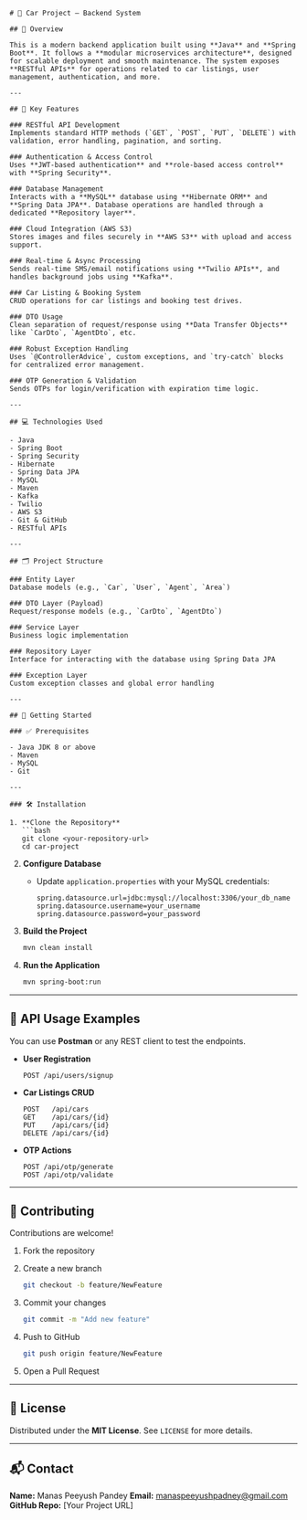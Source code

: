 ````
# 🚗 Car Project – Backend System

## 📖 Overview

This is a modern backend application built using **Java** and **Spring Boot**. It follows a **modular microservices architecture**, designed for scalable deployment and smooth maintenance. The system exposes **RESTful APIs** for operations related to car listings, user management, authentication, and more.

---

## 🔑 Key Features

### RESTful API Development
Implements standard HTTP methods (`GET`, `POST`, `PUT`, `DELETE`) with validation, error handling, pagination, and sorting.

### Authentication & Access Control
Uses **JWT-based authentication** and **role-based access control** with **Spring Security**.

### Database Management
Interacts with a **MySQL** database using **Hibernate ORM** and **Spring Data JPA**. Database operations are handled through a dedicated **Repository layer**.

### Cloud Integration (AWS S3)
Stores images and files securely in **AWS S3** with upload and access support.

### Real-time & Async Processing
Sends real-time SMS/email notifications using **Twilio APIs**, and handles background jobs using **Kafka**.

### Car Listing & Booking System
CRUD operations for car listings and booking test drives.

### DTO Usage
Clean separation of request/response using **Data Transfer Objects** like `CarDto`, `AgentDto`, etc.

### Robust Exception Handling
Uses `@ControllerAdvice`, custom exceptions, and `try-catch` blocks for centralized error management.

### OTP Generation & Validation
Sends OTPs for login/verification with expiration time logic.

---

## 💻 Technologies Used

- Java  
- Spring Boot  
- Spring Security  
- Hibernate  
- Spring Data JPA  
- MySQL  
- Maven  
- Kafka  
- Twilio  
- AWS S3  
- Git & GitHub  
- RESTful APIs  

---

## 🗂️ Project Structure

### Entity Layer
Database models (e.g., `Car`, `User`, `Agent`, `Area`)

### DTO Layer (Payload)
Request/response models (e.g., `CarDto`, `AgentDto`)

### Service Layer
Business logic implementation

### Repository Layer
Interface for interacting with the database using Spring Data JPA

### Exception Layer
Custom exception classes and global error handling

---

## 🚀 Getting Started

### ✅ Prerequisites

- Java JDK 8 or above  
- Maven  
- MySQL  
- Git  

---

### 🛠️ Installation

1. **Clone the Repository**
   ```bash
   git clone <your-repository-url>
   cd car-project
````

2. **Configure Database**

   * Update `application.properties` with your MySQL credentials:

     ```properties
     spring.datasource.url=jdbc:mysql://localhost:3306/your_db_name
     spring.datasource.username=your_username
     spring.datasource.password=your_password
     ```

3. **Build the Project**

   ```bash
   mvn clean install
   ```

4. **Run the Application**

   ```bash
   mvn spring-boot:run
   ```

---

## 📡 API Usage Examples

You can use **Postman** or any REST client to test the endpoints.

* **User Registration**

  ```
  POST /api/users/signup
  ```

* **Car Listings CRUD**

  ```
  POST   /api/cars
  GET    /api/cars/{id}
  PUT    /api/cars/{id}
  DELETE /api/cars/{id}
  ```

* **OTP Actions**

  ```
  POST /api/otp/generate
  POST /api/otp/validate
  ```

---

## 🤝 Contributing

Contributions are welcome!

1. Fork the repository
2. Create a new branch

   ```bash
   git checkout -b feature/NewFeature
   ```
3. Commit your changes

   ```bash
   git commit -m "Add new feature"
   ```
4. Push to GitHub

   ```bash
   git push origin feature/NewFeature
   ```
5. Open a Pull Request

---

## 📄 License

Distributed under the **MIT License**. See `LICENSE` for more details.

---

## 📬 Contact

**Name:** Manas Peeyush Pandey
**Email:** [manaspeeyushpadney@gmail.com](mailto:manaspeeyushpadney@gmail.com)
**GitHub Repo:** \[Your Project URL]

```
```
